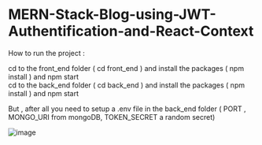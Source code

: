 # MERN-Stack-Blog-using-JWT-Authentification-and-React-Context

How to run the project :

cd to the front_end folder ( cd front_end ) and install the packages ( npm install ) and npm start</br>
cd to the back_end folder ( cd back_end ) and install the packages ( npm install ) and npm start

But , after all you need to setup a .env file in the back_end folder ( PORT , MONGO_URI from mongoDB, TOKEN_SECRET a random secret)

![image](https://user-images.githubusercontent.com/97063084/184537241-0ca85651-87ae-46a7-bcd7-fd430e093cf3.png)

